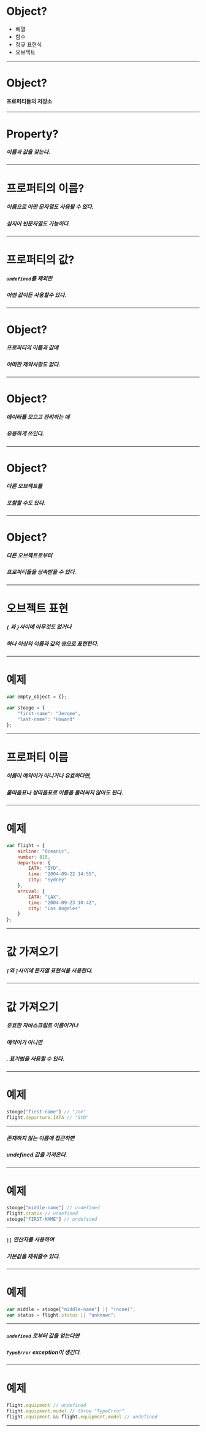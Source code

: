 # Object?

- 배열
- 함수
- 정규 표현식
- 오브젝트

---

# Object?

#### 프로퍼티들의 저장소

---

# Property?

##### 이름과 값을 갖는다.

---

# 프로퍼티의 이름?

##### 이름으로 어떤 문자열도 사용될 수 있다.
##### 심지어 빈문자열도 가능하다.

---

# 프로퍼티의 값?

##### `undefined`를 제외한
##### 어떤 값이든 사용할수 있다.

---

# Object?

##### 프로퍼티의 이름과 값에
##### 어떠한 제약사항도 없다.

---

# Object?

##### 데이타를 모으고 관리하는 데
##### 유용하게 쓰인다.

---

# Object?

##### 다른 오브젝트를
##### 포함할 수도 있다.

---

# Object?

##### 다른 오브젝트로부터
##### 프로퍼티들을 상속받을 수 있다.

---

# 오브젝트 표현

##### `{` 과 `}`사이에 아무것도 없거나
##### 하나 이상의 이름과 값의 쌍으로 표현한다.

---

# 예제

``` js
var empty_object = {};

var stooge = {
	"first-name": "Jerome",
	"last-name": "Howard"
};
```

---

# 프로퍼티 이름

##### 이름이 예약어가 아니거나 유효하다면,
##### 홑따옴표나 쌍따옴표로 이름을 둘러싸지 않아도 된다.

---

# 예제

```js
var flight = {
	airline: "Oceanic",
	number: 815,
	departure: {
		IATA: "SYD",
		time: "2004-09-22 14:55",
		city: "Sydney"
	},
	arrival: {
		IATA: "LAX",
		time: "2004-09-23 10:42",
		city: "Los Angeles"
	}
};
```

---

# 값 가져오기

##### `[`와 `]`사이에 문자열 표현식을 사용한다.

---

# 값 가져오기

##### 유효한 자바스크립트 이름이거나
##### 예약어가 아니면
##### . 표기법을 사용할 수 있다.

---

# 예제

```js
stooge["first-name"] // "Joe"
flight.departure.IATA // "SYD"
```

---

##### 존재하지 않는 이름에 접근하면
##### undefined 값을 가져온다.

---

# 예제

```js
stooge["middle-name"] // undefined
flight.status // undefined
stooge["FIRST-NAME"] // undefined
```

---

##### `||` 연산자를 사용하여
##### 기본값을 채워줄수 있다.

---

# 예제

```js
var middle = stooge["middle-name"] || "(none)";
var status = flight.status || "unknown";
```

---

##### `undefined` 로부터 값을 얻는다면
##### `TypeError` exception이 생긴다.

---

# 예제

```js
flight.equipment // undefined
flight.equipment.model // throw "TypeError"
flight.equipment && flight.equipment.model // undefined
```

---